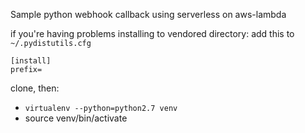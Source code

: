 Sample python webhook callback using serverless on aws-lambda

if you're having problems installing to vendored directory:
add this to `~/.pydistutils.cfg`
```
[install]
prefix=
```

clone, then:

* `virtualenv --python=python2.7 venv`
* source venv/bin/activate



